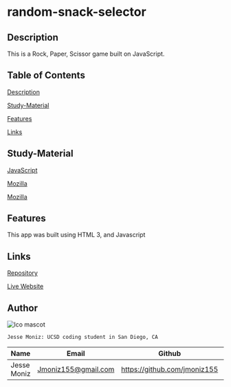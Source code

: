 # random-snack-selector



## Description
This is a Rock, Paper, Scissor game built on JavaScript.


## Table of Contents

[Description](#description)

[Study-Material](#Study-Material)

[Features](#features)

[Links](#links)


## Study-Material


[JavaScript](https://www.javascript.com/)

[Mozilla](https://developer.mozilla.org/en-US/docs/Web/JavaScript/Reference/Global_Objects/Math/floor)

[Mozilla](https://developer.mozilla.org/en-US/docs/Web/API/Window/confirm)

## Features

This app was built using HTML 3, and Javascript

## Links

[Repository](https://github.com/jmoniz155/random-snack-selector)

[Live Website](https://jmoniz155.github.io/random-snack-selector/)


## Author



![lco mascot](https://learncodeonline.in/mascot.png)

`Jesse Moniz: UCSD coding student in San Diego, CA`


| Name          | Email                 | Github                        | Linkedin                                              |
| ------------- | --------------------- | ----------------------------- | ----------------------------------------------------- |
| Jesse Moniz   | Jmoniz155@gmail.com   | https://github.com/jmoniz155  | https://www.linkedin.com/in/jesse-moniz-98693621a/    |